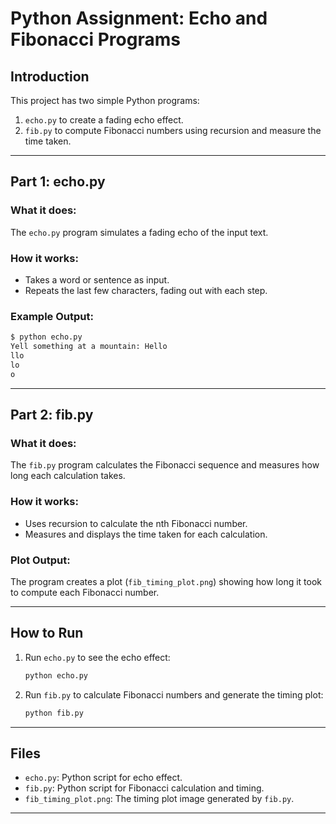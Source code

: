 # **Python Assignment: Echo and Fibonacci Programs**

## **Introduction**
This project has two simple Python programs:  
1. `echo.py` to create a fading echo effect.  
2. `fib.py` to compute Fibonacci numbers using recursion and measure the time taken.

---

## **Part 1: echo.py**

### **What it does:**
The `echo.py` program simulates a fading echo of the input text.

### **How it works:**
- Takes a word or sentence as input.
- Repeats the last few characters, fading out with each step.

### **Example Output:**
```sh
$ python echo.py
Yell something at a mountain: Hello
llo
lo
o
```

---

## **Part 2: fib.py**

### **What it does:**
The `fib.py` program calculates the Fibonacci sequence and measures how long each calculation takes.

### **How it works:**
- Uses recursion to calculate the nth Fibonacci number.
- Measures and displays the time taken for each calculation.

### **Plot Output:**
The program creates a plot (`fib_timing_plot.png`) showing how long it took to compute each Fibonacci number.

---

## **How to Run**
1. Run `echo.py` to see the echo effect:
   ```sh
   python echo.py
   ```
2. Run `fib.py` to calculate Fibonacci numbers and generate the timing plot:
   ```sh
   python fib.py
   ```

---

## **Files**
- `echo.py`: Python script for echo effect.
- `fib.py`: Python script for Fibonacci calculation and timing.
- `fib_timing_plot.png`: The timing plot image generated by `fib.py`.

---
